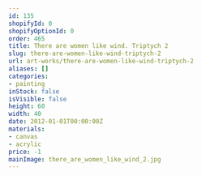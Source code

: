 ```yaml
---
id: 135
shopifyId: 0
shopifyOptionId: 0
order: 465
title: There are women like wind. Triptych 2
slug: there-are-women-like-wind-triptych-2
url: art-works/there-are-women-like-wind-triptych-2
aliases: []
categories:
- painting
inStock: false
isVisible: false
height: 60
width: 40
date: 2012-01-01T00:00:00Z
materials:
- canvas
- acrylic
price: -1
mainImage: there_are_women_like_wind_2.jpg
---
```

